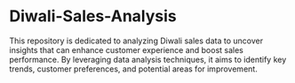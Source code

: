 # Diwali-Sales-Analysis
This repository is dedicated to analyzing Diwali sales data to uncover insights that can enhance customer experience and boost sales performance. By leveraging data analysis techniques, it aims to identify key trends, customer preferences, and potential areas for improvement.
